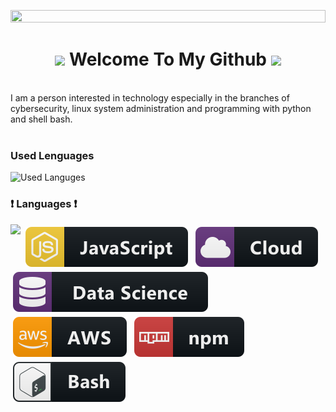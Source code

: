 <p align="center"><img width="100%" height="10%" src="https://www.bu.edu/hic/files/2021/04/ai-top-banner.jpeg"></p>
<h1 align="center">
  <img src="https://cdn.pixabay.com/photo/2017/06/25/03/07/trim-2439529_1280.png" width="4%">
    <b>Welcome To My Github</b>
  <img src="https://cdn.pixabay.com/photo/2017/06/25/03/07/trim-2439529_1280.png" width="4%">
</h1>
<br>
<article>
  I am a person interested in technology especially in the branches of cybersecurity, linux system administration and programming with python and shell bash.</article>
<br>

### Used Lenguages
![Used Languges](https://github-readme-stats.vercel.app/api/top-langs/?username=argon3x&theme=react&layout=compact)

### ❗ Languages ❗
<code><a href="https://www.python.org/" target="_blank"><img height="50" src="https://www.vectorlogo.zone/logos/python/python-ar21.svg"></a></code>
<img src="https://raw.githubusercontent.com/8bithemant/8bithemant/master/svg/dev/languages/js.svg" alt="Twitter" style="vertical-align:top; margin:4px"> <img src="https://raw.githubusercontent.com/8bithemant/8bithemant/master/svg/dev/misc/cloud.svg" alt="Twitter" style="vertical-align:top; margin:4px"> <img src="https://raw.githubusercontent.com/8bithemant/8bithemant/master/svg/dev/misc/datascience.svg" alt="Twitter" style="vertical-align:top; margin:4px"> <img src="https://raw.githubusercontent.com/8bithemant/8bithemant/master/svg/dev/services/aws.svg" alt="Twitter" style="vertical-align:top; margin:4px"> <img src="https://raw.githubusercontent.com/8bithemant/8bithemant/master/svg/dev/services/npm.svg" alt="Twitter" style="vertical-align:top; margin:4px"> <img src="https://raw.githubusercontent.com/8bithemant/8bithemant/master/svg/dev/tools/bash.svg" alt="Twitter" style="vertical-align:top; margin:4px">
